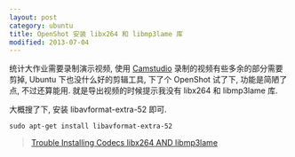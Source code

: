 ```yaml
---
layout: post
category: ubuntu
title: OpenShot 安装 libx264 和 libmp3lame 库
modified: 2013-07-04
---
```


统计大作业需要录制演示视频, 使用 [Camstudio](http://camstudio.org) 录制的视频有些多余的部分需要剪掉, Ubuntu 下也没什么好的剪辑工具, 下了个 OpenShot 试了下, 功能是简陋了点, 不过还算能用. 就是导出视频的时候提示我没有 libx264 和 libmp3lame 库.

大概搜了下, 安装 libavformat-extra-52 即可.

    sudo apt-get install libavformat-extra-52

> [Trouble Installing Codecs libx264 AND libmp3lame](http://askubuntu.com/questions/26142/trouble-installing-codecs-libx264-and-libmp3lame)
